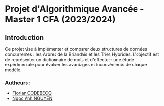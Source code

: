 # Projet d'Algorithmique Avancée - Master 1 CFA (2023/2024)

## Introduction

Ce projet vise à implémenter et comparer deux structures de données concurrentes : les Arbres de la Briandais et les Tries Hybrides. L'objectif est de représenter un dictionnaire de mots et d'effectuer une étude expérimentale pour évaluer les avantages et inconvénients de chaque modèle.

### Autheurs :
- [Florian CODEBECQ](https://github.com/CFlorian04)
- [Ngoc Anh NGUYEN]()